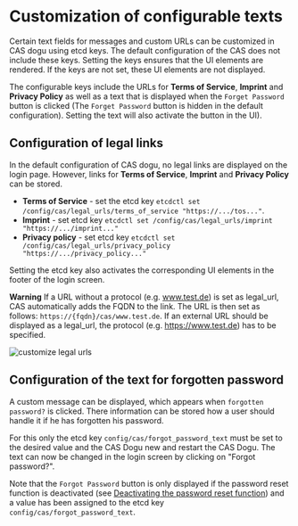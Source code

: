 # Customization of configurable texts
Certain text fields for messages and custom URLs can be customized in CAS dogu using etcd keys.
The default configuration of the CAS does not include these keys. Setting the keys ensures that the UI elements are rendered.
If the keys are not set, these UI elements are not displayed.

The configurable keys include the URLs for **Terms of Service**, **Imprint** and **Privacy Policy** as well as a text that is displayed when the `Forget Password` button is clicked (The `Forget Password` button is hidden in the default configuration). Setting the text will also activate the button in the UI).

## Configuration of legal links 
In the default configuration of CAS dogu, no legal links are displayed on the login page. However, links for **Terms of Service**, **Imprint** and **Privacy Policy** can be stored.
* **Terms of Service** - set the etcd key `etcdctl set /config/cas/legal_urls/terms_of_service "https://.../tos..."`.
* **Imprint** - set etcd key `etcdctl set /config/cas/legal_urls/imprint "https://.../imprint..."`
* **Privacy policy** - set etcd key `etcdctl set /config/cas/legal_urls/privacy_policy "https://.../privacy_policy..."`
 
Setting the etcd key also activates the corresponding UI elements in the footer of the login screen.

**Warning**
If a URL without a protocol (e.g. www.test.de) is set as legal_url, CAS automatically adds the FQDN to the link. The URL is then set as follows:
```https://{fqdn}/cas/www.test.de```.
If an external URL should be displayed as a legal_url, the protocol (e.g. https://www.test.de) has to be specified.

![customize legal urls](figures/legal_urls_en.png)


## Configuration of the text for forgotten password

A custom message can be displayed, which appears
when `forgotten password?` is clicked. There information can be stored
how a user should handle it if he has forgotten his password.

For this only the etcd key `config/cas/forgot_password_text` must be set to the desired value and the CAS Dogu new
and restart the CAS Dogu. The text can now be changed in the login screen
by clicking on "Forgot password?".

Note that the `Forgot Password` button is only displayed if the password reset function is deactivated 
(see [Deactivating the password reset function](password-management_en.md#deactivating-the-password-reset-function)) and a value has 
been assigned to the etcd key `config/cas/forgot_password_text`.